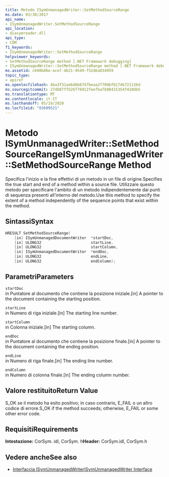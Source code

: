 ```yaml
---
title: Metodo ISymUnmanagedWriter::SetMethodSourceRange
ms.date: 03/30/2017
api_name:
- ISymUnmanagedWriter.SetMethodSourceRange
api_location:
- diasymreader.dll
api_type:
- COM
f1_keywords:
- ISymUnmanagedWriter::SetMethodSourceRange
helpviewer_keywords:
- SetMethodSourceRange method [.NET Framework debugging]
- ISymUnmanagedWriter::SetMethodSourceRange method [.NET Framework debugging]
ms.assetid: c698b86e-ace7-4b21-9549-f52d6a034959
topic_type:
- apiref
ms.openlocfilehash: 4ba3f31ae6d6b67d7beaa2f709bf6174b721136d
ms.sourcegitcommit: 27db07ffb26f76912feefba7b884313547410db5
ms.translationtype: MT
ms.contentlocale: it-IT
ms.lasthandoff: 05/19/2020
ms.locfileid: "83609521"
---
```

# <a name="isymunmanagedwritersetmethodsourcerange-method"></a><span data-ttu-id="facf0-102">Metodo ISymUnmanagedWriter::SetMethodSourceRange</span><span class="sxs-lookup"><span data-stu-id="facf0-102">ISymUnmanagedWriter::SetMethodSourceRange Method</span></span>
<span data-ttu-id="facf0-103">Specifica l'inizio e la fine effettivi di un metodo in un file di origine.</span><span class="sxs-lookup"><span data-stu-id="facf0-103">Specifies the true start and end of a method within a source file.</span></span> <span data-ttu-id="facf0-104">Utilizzare questo metodo per specificare l'ambito di un metodo indipendentemente dai punti di sequenza presenti all'interno del metodo.</span><span class="sxs-lookup"><span data-stu-id="facf0-104">Use this method to specify the extent of a method independently of the sequence points that exist within the method.</span></span>  
  
## <a name="syntax"></a><span data-ttu-id="facf0-105">Sintassi</span><span class="sxs-lookup"><span data-stu-id="facf0-105">Syntax</span></span>  
  
```cpp  
HRESULT SetMethodSourceRange(  
    [in] ISymUnmanagedDocumentWriter  *startDoc,  
    [in] ULONG32                      startLine,  
    [in] ULONG32                      startColumn,  
    [in] ISymUnmanagedDocumentWriter  *endDoc,  
    [in] ULONG32                      endLine,  
    [in] ULONG32                      endColumn);  
```  
  
## <a name="parameters"></a><span data-ttu-id="facf0-106">Parametri</span><span class="sxs-lookup"><span data-stu-id="facf0-106">Parameters</span></span>  
 `startDoc`  
 <span data-ttu-id="facf0-107">in Puntatore al documento che contiene la posizione iniziale.</span><span class="sxs-lookup"><span data-stu-id="facf0-107">[in] A pointer to the document containing the starting position.</span></span>  
  
 `startLine`  
 <span data-ttu-id="facf0-108">in Numero di riga iniziale.</span><span class="sxs-lookup"><span data-stu-id="facf0-108">[in] The starting line number.</span></span>  
  
 `startColumn`  
 <span data-ttu-id="facf0-109">in Colonna iniziale.</span><span class="sxs-lookup"><span data-stu-id="facf0-109">[in] The starting column.</span></span>  
  
 `endDoc`  
 <span data-ttu-id="facf0-110">in Puntatore al documento che contiene la posizione finale.</span><span class="sxs-lookup"><span data-stu-id="facf0-110">[in] A pointer to the document containing the ending position.</span></span>  
  
 `endLine`  
 <span data-ttu-id="facf0-111">in Numero di riga finale.</span><span class="sxs-lookup"><span data-stu-id="facf0-111">[in] The ending line number.</span></span>  
  
 `endColumn`  
 <span data-ttu-id="facf0-112">in Numero di colonna finale.</span><span class="sxs-lookup"><span data-stu-id="facf0-112">[in] The ending column number.</span></span>  
  
## <a name="return-value"></a><span data-ttu-id="facf0-113">Valore restituito</span><span class="sxs-lookup"><span data-stu-id="facf0-113">Return Value</span></span>  
 <span data-ttu-id="facf0-114">S_OK se il metodo ha esito positivo; in caso contrario, E_FAIL o un altro codice di errore.</span><span class="sxs-lookup"><span data-stu-id="facf0-114">S_OK if the method succeeds; otherwise, E_FAIL or some other error code.</span></span>  
  
## <a name="requirements"></a><span data-ttu-id="facf0-115">Requisiti</span><span class="sxs-lookup"><span data-stu-id="facf0-115">Requirements</span></span>  
 <span data-ttu-id="facf0-116">**Intestazione:** CorSym. idl, CorSym. h</span><span class="sxs-lookup"><span data-stu-id="facf0-116">**Header:** CorSym.idl, CorSym.h</span></span>  
  
## <a name="see-also"></a><span data-ttu-id="facf0-117">Vedere anche</span><span class="sxs-lookup"><span data-stu-id="facf0-117">See also</span></span>

- [<span data-ttu-id="facf0-118">Interfaccia ISymUnmanagedWriter</span><span class="sxs-lookup"><span data-stu-id="facf0-118">ISymUnmanagedWriter Interface</span></span>](isymunmanagedwriter-interface.md)
